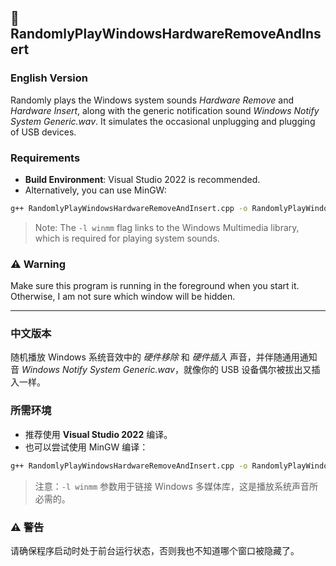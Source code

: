 ## 🎵 RandomlyPlayWindowsHardwareRemoveAndInsert

### English Version

Randomly plays the Windows system sounds *Hardware Remove* and *Hardware Insert*, along with the generic notification sound *Windows Notify System Generic.wav*. It simulates the occasional unplugging and plugging of USB devices.

### Requirements

- **Build Environment**: Visual Studio 2022 is recommended.
- Alternatively, you can use MinGW:

```bash
g++ RandomlyPlayWindowsHardwareRemoveAndInsert.cpp -o RandomlyPlayWindowsHardwareRemoveAndInsert.exe -l winmm
```

> Note: The `-l winmm` flag links to the Windows Multimedia library, which is required for playing system sounds.

### ⚠️ Warning

Make sure this program is running in the foreground when you start it. Otherwise, I am not sure which window will be hidden.

---

### 中文版本

随机播放 Windows 系统音效中的 *硬件移除* 和 *硬件插入* 声音，并伴随通用通知音 *Windows Notify System Generic.wav*，就像你的 USB 设备偶尔被拔出又插入一样。

### 所需环境

- 推荐使用 **Visual Studio 2022** 编译。
- 也可以尝试使用 MinGW 编译：

```bash
g++ RandomlyPlayWindowsHardwareRemoveAndInsert.cpp -o RandomlyPlayWindowsHardwareRemoveAndInsert.exe -l winmm
```

> 注意：`-l winmm` 参数用于链接 Windows 多媒体库，这是播放系统声音所必需的。

### ⚠️ 警告

请确保程序启动时处于前台运行状态，否则我也不知道哪个窗口被隐藏了。

